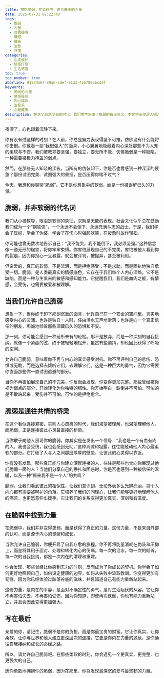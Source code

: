 ```yaml
---
title: 拥抱脆弱：在柔软中，遇见真正的力量
date: 2025-07-31 02:22:48
tags:
  - 脆弱
  - 力量
  - 自我接纳
  - 情感
  - 成长
  - 治愈
  - 共情
categories:
  - 心灵成长
  - 情感疗愈
  - 生活感悟
toc: true
toc_number: true
abbrlink: 01234567-89ab-cdef-0123-456789abcdef
keywords:
  - 脆弱的力量
  - 情感接纳
  - 内心成长
  - 治愈系
  - 心理健康
description: 在这个追求坚韧的时代，我们常常忽略了脆弱的真正意义。本文将带你深入探讨脆弱并非软弱，而是通往真我、共情与内在力量的必经之路。学会拥抱你的脆弱，你会发现，最柔软的地方，往往蕴藏着最强大的生命力。
---
```


夜深了，心也跟着沉静下来。

你有没有过这样的时刻？在人前，你总是努力表现得坚不可摧，仿佛没有什么能将你击倒。你戴着一副“我很强大”的面具，小心翼翼地隐藏着内心深处那些不为人知的柔软与不安。我们被教导要坚强，要独立，要无所不能，仿佛脆弱是一种缺陷，一种需要被极力掩盖的弱点。

然而，在那些无人知晓的深夜，当所有的伪装卸下，你是否也曾感到一种深深的疲惫？那份试图完美、试图强大的重担，是否压得你喘不过气？

今天，我想和你聊聊“脆弱”。它不是你想象中的软弱，而是一份被误解已久的力量。

## 脆弱，并非软弱的代名词

我们从小被教导，眼泪是软弱的象征，求助是无能的表现。社会文化似乎总在鼓励我们成为一个“钢铁侠”，一个永远不会倒下、永远充满斗志的战士。于是，我们学会了压抑，学会了伪装，学会了在伤心时强颜欢笑，在疲惫时故作轻松。

你可能也曾无数次地告诉自己：“我不能哭，我不能倒下，我必须坚强。”这种信念像一道无形的枷锁，将你牢牢束缚。你害怕展现自己的不完美，害怕被他人看到你的裂痕，因为你担心一旦暴露，就会被评判，被抛弃，甚至被利用。

但亲爱的，真正的软弱，不是流泪，而是拒绝感受；不是求助，而是固执地独自承受一切。脆弱，是人类最真实的情感底色，它存在于我们每个人内心深处。它不是缺陷，而是一种与生俱来的敏感和感知能力。它提醒我们，我们是血肉之躯，有情感，会受伤，也需要被爱和被理解。

## 当我们允许自己脆弱

想象一下，当你终于卸下那副沉重的面具，允许自己在一个安全的空间里，真实地感受内心的波澜。也许是独自一人时，任由泪水无声地滑落；也许是向一个真正信任的朋友，坦诚地倾诉那些深藏已久的恐惧和不安。

那一刻，你可能会感到一种前所未有的轻松。那不是放弃，而是一种深刻的自我接纳。就像一个紧绷的弦，终于被轻轻地松开，虽然有些颤抖，却也因此获得了呼吸的空间。

允许自己脆弱，意味着你不再与内心的真实感受对抗。你不再评判自己的悲伤、恐惧或无助，而是选择去倾听它们，去理解它们。这是一种巨大的勇气，因为它需要你直面那些你一直试图逃避的部分。

当你不再害怕展现自己的不完美，你反而会发现，你变得更加完整。那些曾经被你视为弱点的部分，开始转化为你独特的韧性。你开始明白，跌倒并不可怕，可怕的是不敢站起来；受伤并不可怕，可怕的是拒绝愈合。

## 脆弱是通往共情的桥梁

在这个看似连接紧密，实则人心疏离的时代，我们渴望被理解，也渴望理解他人。而脆弱，正是连接彼此心灵最直接的桥梁。

当你敢于向他人展现你的脆弱，你其实是在发出一个信号：“我也是一个有血有肉的人，我也会受伤，我也会感到无助。”这种真诚和坦露，往往能触动他人内心最柔软的部分。它打破了人与人之间那层厚厚的壁垒，让彼此的心灵得以靠近。

你有没有发现，那些真正能与你建立深厚连接的人，往往是那些也曾向你展现过他们脆弱一面的人？当他们分享自己的挣扎和困惑时，你是否也感到一种被信任的温暖，以及一种“原来我不是一个人”的共鸣？

脆弱，让我们看到彼此的相似性，让我们意识到，无论外表多么光鲜亮丽，每个人内心都有需要被呵护的角落。它培养了我们的同理心，让我们能够更好地理解他人的痛苦，也更愿意伸出援手。它让我们的关系变得更加真实、深刻和有温度。

## 在脆弱中找到力量

在脆弱中，我们并非变得更弱，而是获得了真正的力量。这份力量，不是来自外部的认可，而是源于内心的觉醒和成长。

当你允许自己脆弱，你便开启了自我疗愈的旅程。你不再将能量消耗在伪装和压抑上，而是将其用于面对、处理和转化内心的伤痛。每一次的泪水，每一次的倾诉，每一次的自我接纳，都是一次内在的清理和重建。

你会发现，那些曾经让你感到无力的时刻，反而成为了你成长的契机。你学会了如何更好地照顾自己，如何设定健康的边界，如何从失败中汲取教训。你变得更加有韧性，因为你已经体验过跌落谷底的滋味，并且知道自己有能力重新站起来。

这份力量，是内在的平静，是面对不确定性的勇气，是对生活起伏的从容。它让你不再害怕失去，不再害怕受伤，因为你知道，即使再次跌倒，你也有能力重新站立，并且会因此变得更加强大。

## 写在最后

亲爱的你，请记住，脆弱不是你的负担，而是你最宝贵的财富。它让你真实，让你柔软，让你与世界和他人建立更深层次的连接。它更是你内在力量的源泉，是你通往自我接纳和成长的必经之路。

所以，请允许自己脆弱吧。在那些柔软的时刻，你会遇见一个更真实、更完整、也更强大的自己。

愿你勇敢地拥抱你的脆弱，因为在那里，你将发现最深沉的爱与最坚韧的力量。